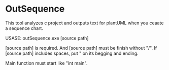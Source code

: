 # OutSequence
This tool analyzes c project and outputs text for plantUML when you ceaate a sequence chart.

USASE:
  outSequence.exe [source path]
  
  [source path] is required. And [source path] must be finish without "/".
  If [source path] includes spaces, put " on its begging and ending.

Main function must start like "int main".

